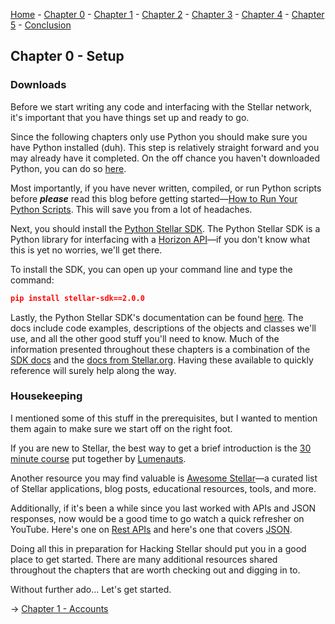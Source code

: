 [Home](README.md) - [Chapter 0](0-setup.md) - [Chapter 1](1-accounts.md) - [Chapter 2](2-payments.md) - [Chapter 3](3-assets.md) - [Chapter 4](4-decentralized-exchange.md) - [Chapter 5](5-path-payments.md) - [Conclusion](6-conclusion.md)

## Chapter 0 - Setup

### Downloads

Before we start writing any code and interfacing with the Stellar network, it's important that you have things set up and ready to go.

Since the following chapters only use Python you should make sure you have Python installed (duh). This step is relatively straight forward and you may already have it completed. On the off chance you haven't downloaded Python, you can do so [here](https://www.python.org/).

Most importantly, if you have never written, compiled, or run Python scripts before ***please*** read this blog before getting started—[How to Run Your Python Scripts](https://realpython.com/run-python-scripts/). This will save you from a lot of headaches. 

Next, you should install the [Python Stellar SDK](https://github.com/StellarCN/py-stellar-base). The Python Stellar SDK is a Python library for interfacing with a [Horizon API](https://horizon.stellar.org/)—if you don't know what this is yet no worries, we'll get there.

To install the SDK, you can open up your command line and type the command:

``` json
pip install stellar-sdk==2.0.0

```

Lastly, the Python Stellar SDK's documentation can be found [here](https://stellar-sdk.readthedocs.io/en/latest/). The docs include code examples, descriptions of the objects and classes we'll use, and all the other good stuff you'll need to know. Much of the information presented throughout these chapters is a combination of the [SDK docs](https://stellar-sdk.readthedocs.io/en/latest/) and the [docs from Stellar.org](https://www.stellar.org/developers/guides/get-started/). Having these available to quickly reference will surely help along the way.


### Housekeeping

I mentioned some of this stuff in the prerequisites, but I wanted to mention them again to make sure we start off on the right foot.

If you are new to Stellar, the best way to get a brief introduction is the [30 minute course](https://www.lumenauts.com/courses/stellar-overview-course) put together by [Lumenauts](https://www.lumenauts.com).

Another resource you may find valuable is [Awesome Stellar](https://awesomestellar.com/)—a curated list of Stellar applications, blog posts, educational resources, tools, and more.

Additionally, if it's been a while since you last worked with APIs and JSON responses, now would be a good time to go watch a quick refresher on YouTube. Here's one on [Rest APIs](https://youtu.be/7YcW25PHnAA) and here's one that covers [JSON](https://youtu.be/iiADhChRriM).

Doing all this in preparation for Hacking Stellar should put you in a good place to get started. There are many additional resources shared throughout the chapters that are worth checking out and digging in to.

Without further ado... Let's get started.

→ [Chapter 1 - Accounts](1-accounts.md)
